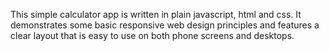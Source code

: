 This simple calculator app is written in plain javascript, html and css. It demonstrates some basic responsive web design principles and features a clear layout that is easy to use on both phone screens and desktops.

